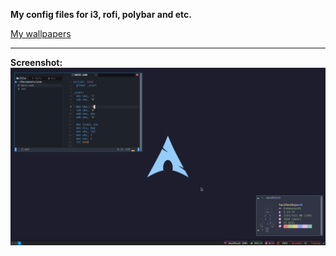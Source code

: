 **My config files for i3, rofi, polybar and etc.**

[My wallpapers](https://github.com/Lucifer25x/wallpapers)

<hr/>

**Screenshot:**
![Screenshot](./i3/i3.png)
